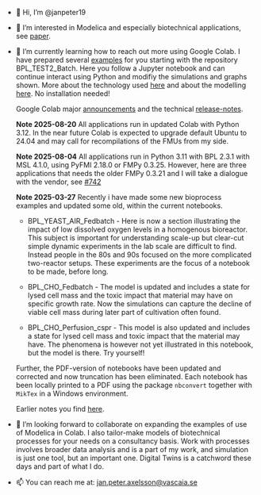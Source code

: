 - 👋 Hi, I’m @janpeter19
- 👀 I’m interested in Modelica and especially biotechnical applications, see
[paper](https://www.researchgate.net/publication/378889007_Design_ideas_behind_Bioprocess_Library_for_Modelica).
- 🌱 I’m currently learning how to reach out more using Google Colab. I have prepared several 
[examples](https://github.com/janpeter19/References/blob/main/Examples_used.md)
for you starting with the repository BPL_TEST2_Batch. Here you follow a Jupyter notebook and can continue interact using Python and modifiy the simulations and graphs shown. More about the technology used
[here](https://github.com/janpeter19/References/blob/main/Technology_used.md) and about the modelling 
[here](https://github.com/janpeter19/References/blob/main/Modelling_used.md).
No installation needed!

   Google Colab major 
   [announcements](https://medium.com/google-colab) and the technical
   [release-notes](https://colab.research.google.com/notebooks/relnotes.ipynb).

  **Note 2025-08-20** All applications run in updated Colab with Python 3.12. In the near future Colab is expected to upgrade default Ubuntu to 24.04 and may call for recompilations of the FMUs from my side. 

  **Note 2025-08-04** All applications run in Python 3.11 with BPL 2.3.1 with MSL 4.1.0, using PyFMI 2.18.0 or FMPy 0.3.25. However, here are three applications that needs the older FMPy 0.3.21 and I will take a dialogue with the vendor, see [#742](https://github.com/CATIA-Systems/FMPy/issues/742)

  **Note 2025-03-27** Recently i have made some new bioprocess examples and updated some old, within the current notebooks.

  * BPL\_YEAST\_AIR\_Fedbatch - Here is now a section illustrating the impact of low dissolved oxygen levels in a homogenous bioreactor. 
    This subject is important for understanding scale-up but clear-cut simple dynamic experiments in the lab scale are difficult to find. 
    Instead people in the 80s and 90s focused on the more complicated two-reactor setups. These experiments are the focus of a notebook to 
    be made, before long.

  * BPL\_CHO\_Fedbatch - The model is updated and includes a state for lysed cell mass and the toxic impact that material may have on 
    specific growth rate. Now the simulations can capture the decline of viable cell mass during later part of cultivation often found.

  * BPL\_CHO\_Perfusion\_cspr - This model is also updated and includes a state for lysed cell mass and toxic impact that the material may 
    have. The phenomena is however not yet illustrated in this notebook, but the model is there. Try yourself!

  Further, the PDF-version of notebooks have been updated and corrected and now truncation has been eliminated. Each notebook has been 
  locally printed to a PDF using the package `nbconvert` together with `MikTex` in a Windows environment.

   Earlier notes you find [here](https://github.com/janpeter19/References/blob/main/Notes.md).

- 💞️ I’m looking forward to collaborate on expanding the examples of use of Modelica in Colab. I also tailor-make models of biotechnical processes for your needs on a consultancy basis. Work with processes involves broader data analysis and is a part of my work, and simulation is just one tool, but an important one. Digital Twins is a catchword these days and part of what I do.

- 📫 You can reach me at: jan.peter.axelsson@vascaia.se

<!---
janpeter19/janpeter19 is a ✨ special ✨ repository because its `README.md` (this file) appears on your GitHub profile.
You can click the Preview link to take a look at your changes.
--->
